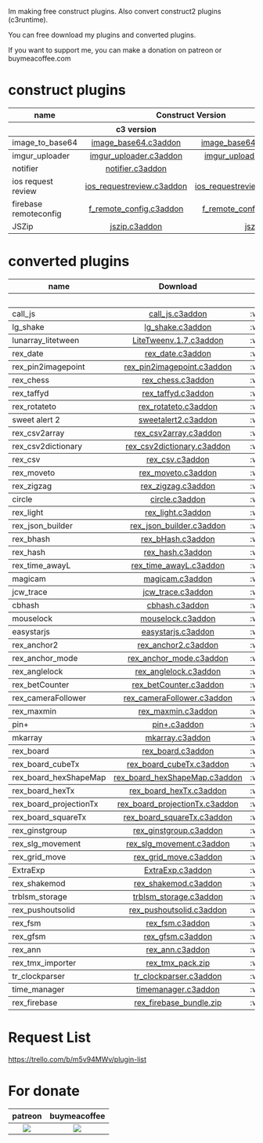 Im making free construct plugins.
Also convert construct2 plugins (c3runtime).

You can free download my plugins and converted plugins.

If you want to support me, you can make a donation on patreon or buymeacoffee.com

# construct plugins
<table>
<thead>
<tr>
<th>name</th>
<th style="text-align:center" colspan="2">Construct Version</th>
  <th style="text-align:right" colspan="3">C3 version runtime</th>
</tr>
<tr>
<th></th>
<th style="text-align:center">c3 version</th>
<th style="text-align:right">c2 version</th>
  <th style="text-align:right">c3runtime</th>
  <th style="text-align:right">c2runtime</th>
</tr>
</thead>
<tbody>

<td style="text-align:center">image_to_base64</td>
<td style="text-align:center"><a href="https://github.com/erenertugrul/construct-plugins/raw/master/plugins/image_to_base64/c3/dist/image_base64_v1.2.c3addon">image_base64.c3addon</a></td>
<td style="text-align:center"><a href="https://github.com/erenertugrul/construct-plugins/raw/master/plugins/image_to_base64/c2/dist/image_base64_v1.2.c2addon">image_base64.c2addon</a></td>
<td style="text-align:center"> <center>:white_check_mark:</center></td>
<td style="text-align:right">:white_check_mark:</td>
</tr>
</tbody>
<tbody>
<tr>
<td>imgur_uploader</td>
<td style="text-align:center"><a href="https://github.com/erenertugrul/construct-plugins/raw/master/plugins/imgur_uploader/c3/dist/imgur_uploader_v1.2.c3addon">imgur_uploader.c3addon</a></td>
<td style="text-align:right"><a href="https://github.com/erenertugrul/construct-plugins/raw/master/plugins/imgur_uploader/c2/dist/imgur_uploader_v1.1.c2addon">imgur_uploader.c2addon</a></td>
<td style="text-align:center"> <center>:white_check_mark:</center></td>
<td style="text-align:right">:white_check_mark:</td>
</tr>
<tr>
<td>notifier</td>
<td style="text-align:center"><a href="https://github.com/erenertugrul/construct-plugins/raw/master/plugins/notifier/c3/dist/notifier_v1.2.c3addon">notifier.c3addon</a></td>
<td style="text-align:right">:soon:</td>
<td style="text-align:center"> <center>:white_check_mark:</center></td>
<td style="text-align:right">:white_check_mark:</td>
</tr>
<tr>
<td>ios request review</td>
<td style="text-align:center"><a href="https://github.com/erenertugrul/construct-plugins/raw/master/plugins/ios_requestreview/c3/dist/ios_requestreview.c3addon">ios_requestreview.c3addon</a></td>
<td style="text-align:right"><a href="https://github.com/erenertugrul/construct-plugins/raw/master/plugins/ios_requestreview/c2/dist/ios_requestreview.c2addon">ios_requestreview.c2addon</a></td>
<td style="text-align:center"> <center>:white_check_mark:</center></td>
<td style="text-align:right">:white_check_mark:</td>
</tr>
<tr>
<td>firebase remoteconfig</td>
<td style="text-align:center"><a href="https://github.com/erenertugrul/construct-plugins/raw/master/plugins/firebase_remote_config/c3/dist/firebase_remote_config.c3addon">f_remote_config.c3addon</a></td>
<td style="text-align:right"><a href="https://github.com/erenertugrul/construct-plugins/raw/master/plugins/firebase_remote_config/c2/dist/firebase_remote_config.c2addon">f_remote_config.c2addon</a></td>
<td style="text-align:center"> <center>:white_check_mark:</center></td>
<td style="text-align:right">:white_check_mark:</td>
</tr>
<tr>
<td>JSZip</td>
<td style="text-align:center"><a href="https://github.com/erenertugrul/construct-plugins/raw/master/plugins/jszip/c3/dist/jszip_v1.c3addon">jszip.c3addon</a></td>
<td style="text-align:right"><a href="https://github.com/erenertugrul/construct-plugins/raw/master/plugins/jszip/c2/dist/jszip_v1.c2addon">jszip.c2addon</a></td>
<td style="text-align:center"> <center>:white_check_mark:</center></td>
<td style="text-align:right">:white_check_mark:</td>
</tr>
</tbody>
</table>

# converted plugins

<table>
<thead>
<tr>
<th>name</th>
<th style="text-align:center" colspan="2">Download</th>
  <th style="text-align:right" colspan="3">C3 version runtime</th>
</tr>
<tr>
<th></th>
<th colspan="2"></th>

  <th style="text-align:right">c3runtime</th>
  <th style="text-align:right">c2runtime</th>
</tr>
</thead>
<tbody>

<td>call_js</td>
<td style="text-align:center"colspan="2" ><a href="https://github.com/erenertugrul/construct-plugins/raw/master/ported_plugins/plugins/call_js/dist/call_js.c3addon">call_js.c3addon</a></td>

<td style="text-align:center"> <center>:white_check_mark:</center></td>
<td style="text-align:right">:white_check_mark:</td>
</tr>
</tbody>
<tbody>
<tr>

<td>lg_shake</td>
<td style="text-align:center"colspan="2" ><a href="https://github.com/erenertugrul/construct-plugins/raw/master/ported_plugins/behaviors/lg_shake/c3/dist/lg_shake.c3addon">lg_shake.c3addon</a></td>

<td style="text-align:center"> <center>:white_check_mark:</center></td>
<td style="text-align:right">:white_check_mark:</td>
</tr>
</tbody>
<tbody>
<tr>
<td>lunarray_litetween</td>
<td style="text-align:center"colspan="2" ><a href="https://github.com/erenertugrul/construct-plugins/raw/master/ported_plugins/behaviors/lunarray_litetween/dist/LiteTween%20v.1.7_c3runtime.c3addon">LiteTweenv.1.7.c3addon</a></td>

<td style="text-align:center"> <center>:white_check_mark:</center></td>
<td style="text-align:right">:white_check_mark:</td>
</tr>
</tbody>
<tbody>
<tr>
  <td>rex_date</td>
<td style="text-align:center"colspan="2" ><a href="https://github.com/erenertugrul/construct-plugins/raw/master/ported_plugins/plugins/rex_date/dist/rex_date.c3addon">rex_date.c3addon</a></td>

<td style="text-align:center"> <center>:white_check_mark:</center></td>
<td style="text-align:right">:white_check_mark:</td>
</tr>
</tbody>
<tbody>
<tr>
  <td>rex_pin2imagepoint</td>
<td style="text-align:center"colspan="2" ><a href="https://github.com/erenertugrul/construct-plugins/raw/master/ported_plugins/behaviors/rex_pin2imagepoint/dist/rex_pin2imagepoint.c3addon">rex_pin2imagepoint.c3addon</a>
</td>

<td style="text-align:center"> <center>:white_check_mark:</center></td>
<td style="text-align:right">:white_check_mark:</td>
</tr>
</tbody>
<tbody>
  <tbody>
<tr>
  <td>rex_chess</td>
<td style="text-align:center"colspan="2" ><a href="https://github.com/erenertugrul/construct-plugins/raw/master/ported_plugins/behaviors/rex_chess/dist/rex_chess.c3addon">rex_chess.c3addon</a>
</td>

<td style="text-align:center"> <center>:white_check_mark:</center></td>
<td style="text-align:right">:white_check_mark:</td>
</tr>
</tbody>
<tbody>
<tr>
  <td>rex_taffyd</td>
<td style="text-align:center"colspan="2" ><a href="https://github.com/erenertugrul/construct-plugins/raw/master/ported_plugins/plugins/rex_taffyd/dist/rex_taffyd.c3addon">rex_taffyd.c3addon</a>
</td>

<td style="text-align:center"> <center>:white_check_mark:</center></td>
<td style="text-align:right">:white_check_mark:</td>
</tr>
</tbody>
<tbody>
<tr>
  <td>rex_rotateto</td>
<td style="text-align:center"colspan="2" ><a href="https://github.com/erenertugrul/construct-plugins/raw/master/ported_plugins/behaviors/rex_rotateto/dist/rex_rotateto.c3addon">rex_rotateto.c3addon</a>
</td>

<td style="text-align:center"> <center>:white_check_mark:</center></td>
<td style="text-align:right">:white_check_mark:</td>
</tr>
</tbody>
<tbody>
<tr>
  <td>sweet alert 2</td>
<td style="text-align:center"colspan="2" ><a href="https://github.com/erenertugrul/construct-plugins/raw/master/ported_plugins/plugins/sweet%20alert%202/dist/sweetalert2.c3addon">sweetalert2.c3addon</a>
</td>

<td style="text-align:center"> <center>:white_check_mark:</center></td>
<td style="text-align:right">:white_check_mark:</td>
</tr>
</tbody>
<tbody>
<tr>
  <td>rex_csv2array</td>
<td style="text-align:center"colspan="2" ><a href="https://github.com/erenertugrul/construct-plugins/raw/master/ported_plugins/plugins/rex_csv2array/dist/rex_csv2array.c3addon">rex_csv2array.c3addon</a>
</td>

<td style="text-align:center"> <center>:white_check_mark:</center></td>
<td style="text-align:right">:white_check_mark:</td>
</tr>
</tbody>
<tbody>
<tr>
  <td>rex_csv2dictionary</td>
<td style="text-align:center"colspan="2" ><a href="https://github.com/erenertugrul/construct-plugins/raw/master/ported_plugins/plugins/rex_csv2dictionary/dist/rex_csv2dictionary.c3addon">rex_csv2dictionary.c3addon</a>
</td>

<td style="text-align:center"> <center>:white_check_mark:</center></td>
<td style="text-align:right">:white_check_mark:</td>
</tr>
</tbody>
<tbody>
<tr>
  <td>rex_csv</td>
<td style="text-align:center"colspan="2" ><a href="https://github.com/erenertugrul/construct-plugins/raw/master/ported_plugins/plugins/rex_csv/dist/rex_csv.c3addon">rex_csv.c3addon</a>
</td>

<td style="text-align:center"> <center>:white_check_mark:</center></td>
<td style="text-align:right">:white_check_mark:</td>
</tr>
</tbody>
<tbody>
<tr>
  <td>rex_moveto</td>
<td style="text-align:center"colspan="2" ><a href="https://github.com/erenertugrul/construct-plugins/raw/master/ported_plugins/behaviors/rex_moveto/dist/rex_moveto.c3addon">rex_moveto.c3addon</a>
</td>

<td style="text-align:center"> <center>:white_check_mark:</center></td>
<td style="text-align:right">:white_check_mark:</td>
</tr>
</tbody>
<tbody>
<tr>
  <td>rex_zigzag</td>
<td style="text-align:center"colspan="2" ><a href="https://github.com/erenertugrul/construct-plugins/raw/master/ported_plugins/behaviors/rex_zigzag/dist/rex_zigzag.c3addon">rex_zigzag.c3addon</a>
</td>

<td style="text-align:center"> <center>:white_check_mark:</center></td>
<td style="text-align:right">:white_check_mark:</td>
</tr>
</tbody>
<tbody>
<tr>
  <td>circle</td>
<td style="text-align:center"colspan="2" ><a href="https://github.com/erenertugrul/construct-plugins/raw/master/ported_plugins/behaviors/circle/dist/circle.c3addon">circle.c3addon</a>
</td>

<td style="text-align:center"> <center>:white_check_mark:</center></td>
<td style="text-align:right">:white_check_mark:</td>
</tr>
</tbody>
<tbody>
<tr>
  <td>rex_light</td>
<td style="text-align:center"colspan="2" ><a href="https://github.com/erenertugrul/construct-plugins/raw/master/ported_plugins/behaviors/rex_light/dist/rex_light.c3addon">rex_light.c3addon</a>
</td>

<td style="text-align:center"> <center>:white_check_mark:</center></td>
<td style="text-align:right">:white_check_mark:</td>
</tr>
</tbody>
<tbody>
<tr>
  <td>rex_json_builder</td>
<td style="text-align:center"colspan="2" ><a href="https://github.com/erenertugrul/construct-plugins/raw/master/ported_plugins/plugins/rex_json_builder/dist/rex_json_builder.c3addon">rex_json_builder.c3addon</a>
</td>

<td style="text-align:center"> <center>:white_check_mark:</center></td>
<td style="text-align:right">:white_check_mark:</td>
</tr>
</tbody>
<tbody>
<tr>
  <td>rex_bhash</td>
<td style="text-align:center"colspan="2" ><a href="https://github.com/erenertugrul/construct-plugins/raw/master/ported_plugins/behaviors/rex_bhash/dist/rex_bHash.c3addon">rex_bHash.c3addon</a>
</td>

<td style="text-align:center"> <center>:white_check_mark:</center></td>
<td style="text-align:right">:white_check_mark:</td>
</tr>
</tbody>
<tbody>
<tr>
  <td>rex_hash</td>
<td style="text-align:center"colspan="2" ><a href="https://github.com/erenertugrul/construct-plugins/raw/master/ported_plugins/plugins/rex_hash/dist/rex_hash.c3addon">rex_hash.c3addon</a>
</td>

<td style="text-align:center"> <center>:white_check_mark:</center></td>
<td style="text-align:right">:white_check_mark:</td>
</tr>
</tbody>
<tbody>
<tr>
  <td>rex_time_awayL</td>
<td style="text-align:center"colspan="2" ><a href="https://github.com/erenertugrul/construct-plugins/raw/master/ported_plugins/plugins/rex_time_awayL/dist/rex_time_awayL.c3addon">rex_time_awayL.c3addon</a>
</td>

<td style="text-align:center"> <center>:white_check_mark:</center></td>
<td style="text-align:right">:white_check_mark:</td>
</tr>
</tbody>
<tbody>
<tr>
  <td>magicam</td>
<td style="text-align:center"colspan="2" ><a href="https://github.com/erenertugrul/construct-plugins/raw/master/ported_plugins/plugins/magicam/dist/magicam.c3addon">magicam.c3addon</a>
</td>

<td style="text-align:center"> <center>:white_check_mark:</center></td>
<td style="text-align:right">:white_check_mark:</td>
</tr>
</tbody>
<tbody>
<tr>
  <td>jcw_trace</td>
<td style="text-align:center"colspan="2" ><a href="https://github.com/erenertugrul/construct-plugins/raw/master/ported_plugins/plugins/jcw_trace/dist/jcw_trace.c3addon">jcw_trace.c3addon</a>
</td>

<td style="text-align:center"> <center>:white_check_mark:</center></td>
<td style="text-align:right">:white_check_mark:</td>
</tr>
</tbody>
<tbody>
<tr>
<td>cbhash</td>
<td style="text-align:center"colspan="2" ><a href="https://github.com/erenertugrul/construct-plugins/raw/master/ported_plugins/plugins/cbhash/dist/cbhash_release_r70_1.0.c3addon">cbhash.c3addon</a>
</td>

<td style="text-align:center"> <center>:white_check_mark:</center></td>
<td style="text-align:right">:white_check_mark:</td>
</tr>
</tbody>
<tbody>
<tr>
<td>mouselock</td>
<td style="text-align:center"colspan="2" ><a href="https://github.com/erenertugrul/construct-plugins/raw/master/ported_plugins/plugins/mouselock/dist/mouselock.c3addon">mouselock.c3addon</a>
</td>

<td style="text-align:center"> <center>:white_check_mark:</center></td>
<td style="text-align:right">:white_check_mark:</td>
</tr>
</tbody>
<tbody>
<tr>

<td>easystarjs</td>
<td style="text-align:center"colspan="2" ><a href="https://github.com/erenertugrul/construct-plugins/raw/master/ported_plugins/behaviors/easystarjs/dist/easystartilemap_1_04.c3addon">easystarjs.c3addon</a></td>

<td style="text-align:center"> <center>:white_check_mark:</center></td>
<td style="text-align:right">:white_check_mark:</td>
</tr>
</tbody>
<tbody>
<tr>
  <td>rex_anchor2</td>
<td style="text-align:center"colspan="2" ><a href="https://github.com/erenertugrul/construct-plugins/raw/master/ported_plugins/behaviors/rex_anchor2/dist/rex_anchor2.c3addon">rex_anchor2.c3addon</a>
</td>

<td style="text-align:center"> <center>:white_check_mark:</center></td>
<td style="text-align:right">:white_check_mark:</td>
</tr>
</tbody>
<tbody>
<tr>
  <td>rex_anchor_mode</td>
<td style="text-align:center"colspan="2" ><a href="https://github.com/erenertugrul/construct-plugins/raw/master/ported_plugins/behaviors/rex_anchor_mode/dist/rex_anchor_mode.c3addon">rex_anchor_mode.c3addon</a>
</td>

<td style="text-align:center"> <center>:white_check_mark:</center></td>
<td style="text-align:right">:white_check_mark:</td>
</tr>
</tbody>
<tbody>
<tr>
  <td>rex_anglelock</td>
<td style="text-align:center"colspan="2" ><a href="https://github.com/erenertugrul/construct-plugins/raw/master/ported_plugins/behaviors/rex_anglelock/dist/rex_anglelock.c3addon">rex_anglelock.c3addon</a>
</td>

<td style="text-align:center"> <center>:white_check_mark:</center></td>
<td style="text-align:right">:white_check_mark:</td>
</tr>
</tbody>
<tbody>
<tr>
  <td>rex_betCounter</td>
<td style="text-align:center"colspan="2" ><a href="https://github.com/erenertugrul/construct-plugins/raw/master/ported_plugins/behaviors/rex_betCounter/dist/rex_betCounter.c3addon">rex_betCounter.c3addon</a>
</td>

<td style="text-align:center"> <center>:white_check_mark:</center></td>
<td style="text-align:right">:white_check_mark:</td>
</tr>
</tbody>
<tbody>
<tr>
  <td>rex_cameraFollower</td>
<td style="text-align:center"colspan="2" ><a href="https://github.com/erenertugrul/construct-plugins/raw/master/ported_plugins/behaviors/rex_cameraFollower/dist/rex_camerafollower.c3addon">rex_cameraFollower.c3addon</a>
</td>

<td style="text-align:center"> <center>:white_check_mark:</center></td>
<td style="text-align:right">:white_check_mark:</td>
</tr>
</tbody>
<tbody>
<tr>
  <td>rex_maxmin</td>
<td style="text-align:center"colspan="2" ><a href="https://github.com/erenertugrul/construct-plugins/raw/master/ported_plugins/behaviors/rex_maxmin/dist/rex_maxmin.c3addon">rex_maxmin.c3addon</a>
</td>

<td style="text-align:center"> <center>:white_check_mark:</center></td>
<td style="text-align:right">:white_check_mark:</td>
</tr>
</tbody>
<tbody>
<tr>

<td>pin+</td>
<td style="text-align:center"colspan="2" ><a href="https://github.com/erenertugrul/construct-plugins/raw/master/ported_plugins/behaviors/pin_plus/dist/pin+.c3addon">pin+.c3addon</a></td>

<td style="text-align:center"> <center>:white_check_mark:</center></td>
<td style="text-align:right">:white_check_mark:</td>
</tr>
</tbody>
<tbody>
<tr>
  <td>mkarray</td>
<td style="text-align:center"colspan="2" ><a href="https://github.com/erenertugrul/construct-plugins/raw/master/ported_plugins/plugins/mkarray/dist/mkarray.c3addon">mkarray.c3addon</a>
</td>

<td style="text-align:center"> <center>:white_check_mark:</center></td>
<td style="text-align:right">:white_check_mark:</td>
</tr>
</tbody>
<tbody>
<tr>
  <td>rex_board</td>
<td style="text-align:center"colspan="2" ><a href="https://github.com/erenertugrul/construct-plugins/raw/master/ported_plugins/plugins/rex_board_pack/rex_board/dist/rex_board.c3addon">rex_board.c3addon</a>
</td>

<td style="text-align:center"> <center>:white_check_mark:</center></td>
<td style="text-align:right">:white_check_mark:</td>
</tr>
<tbody>
<tr>
  <td>rex_board_cubeTx</td>
<td style="text-align:center"colspan="2" ><a href="https://github.com/erenertugrul/construct-plugins/raw/master/ported_plugins/plugins/rex_board_pack/rex_board_cubeTx/dist/rex_board_cubeTx.c3addon">rex_board_cubeTx.c3addon</a>
</td>

<td style="text-align:center"> <center>:white_check_mark:</center></td>
<td style="text-align:right">:white_check_mark:</td>
</tr>
<tbody>
<tr>
  <td>rex_board_hexShapeMap</td>
<td style="text-align:center"colspan="2" ><a href="https://github.com/erenertugrul/construct-plugins/raw/master/ported_plugins/plugins/rex_board_pack/rex_board_hexShapeMap/dist/rex_board_hexShapeMap.c3addon">rex_board_hexShapeMap.c3addon</a>
</td>

<td style="text-align:center"> <center>:white_check_mark:</center></td>
<td style="text-align:right">:white_check_mark:</td>
</tr>
<tbody>
<tr>
  <td>rex_board_hexTx</td>
<td style="text-align:center"colspan="2" ><a href="https://github.com/erenertugrul/construct-plugins/raw/master/ported_plugins/plugins/rex_board_pack/rex_board_hexTx/dist/rex_board_hexTx.c3addon">rex_board_hexTx.c3addon</a>
</td>

<td style="text-align:center"> <center>:white_check_mark:</center></td>
<td style="text-align:right">:white_check_mark:</td>
</tr>
<tbody>
<tr>
  <td>rex_board_projectionTx</td>
<td style="text-align:center"colspan="2" ><a href="https://github.com/erenertugrul/construct-plugins/raw/master/ported_plugins/plugins/rex_board_pack/rex_board_projectionTx/dist/rex_board_projectionTx.c3addon">rex_board_projectionTx.c3addon</a>
</td>

<td style="text-align:center"> <center>:white_check_mark:</center></td>
<td style="text-align:right">:white_check_mark:</td>
</tr>
<tbody>
<tr>
  <td>rex_board_squareTx</td>
<td style="text-align:center"colspan="2" ><a href="https://github.com/erenertugrul/construct-plugins/raw/master/ported_plugins/plugins/rex_board_pack/rex_board_squareTx/dist/rex_board_squareTx.c3addon">rex_board_squareTx.c3addon</a>
</td>

<td style="text-align:center"> <center>:white_check_mark:</center></td>
<td style="text-align:right">:white_check_mark:</td>
</tr>
<tbody>
<tr>
  <td>rex_ginstgroup</td>
<td style="text-align:center"colspan="2" ><a href="https://github.com/erenertugrul/construct-plugins/raw/master/ported_plugins/plugins/rex_ginstgroup/dist/rex_ginstgroup.c3addon">rex_ginstgroup.c3addon</a>
</td>

<td style="text-align:center"> <center>:white_check_mark:</center></td>
<td style="text-align:right">:white_check_mark:</td>
</tr>
</tbody>
<tbody>
<tr>
  <td>rex_slg_movement</td>
<td style="text-align:center"colspan="2" ><a href="https://github.com/erenertugrul/construct-plugins/raw/master/ported_plugins/plugins/rex_slg_movement/dist/rex_slg_movement.c3addon">rex_slg_movement.c3addon</a>
</td>

<td style="text-align:center"> <center>:white_check_mark:</center></td>
<td style="text-align:right">:white_check_mark:</td>
</tr>
</tbody>
<tbody>
<tr>
  <td>rex_grid_move</td>
<td style="text-align:center"colspan="2" ><a href="https://github.com/erenertugrul/construct-plugins/raw/master/ported_plugins/behaviors/rex_grid_move/dist/rex_grid_move.c3addon">rex_grid_move.c3addon</a>
</td>

<td style="text-align:center"> <center>:white_check_mark:</center></td>
<td style="text-align:right">:white_check_mark:</td>
</tr>
</tbody>
<tbody>
<tr>
  <td>ExtraExp</td>
<td style="text-align:center"colspan="2" ><a href="https://github.com/erenertugrul/construct-plugins/raw/master/ported_plugins/plugins/ExtraExp/dist/ExtraExp.c3addon">ExtraExp.c3addon</a>
</td>

<td style="text-align:center"> <center>:white_check_mark:</center></td>
<td style="text-align:right">:white_check_mark:</td>
</tr>
</tbody>
<tbody>
<tr>
  <td>rex_shakemod</td>
<td style="text-align:center"colspan="2" ><a href="https://github.com/erenertugrul/construct-plugins/raw/master/ported_plugins/behaviors/rex_shakemod/dist/rex_shakemod.c3addon">rex_shakemod.c3addon</a>
</td>

<td style="text-align:center"> <center>:white_check_mark:</center></td>
<td style="text-align:right">:white_check_mark:</td>
</tr>
</tbody>
<tbody>
<tr>
  <td>trblsm_storage</td>
<td style="text-align:center"colspan="2" ><a href="https://github.com/erenertugrul/construct-plugins/raw/master/ported_plugins/plugins/trblsm_storage/dist/TRBLSM_storage.c3addon">trblsm_storage.c3addon</a>
</td>

<td style="text-align:center"> <center>:white_check_mark:</center></td>
<td style="text-align:right">:white_check_mark:</td>
</tr>
</tbody>
<tbody>
<tr>
  <td>rex_pushoutsolid</td>
<td style="text-align:center"colspan="2" ><a href="https://github.com/erenertugrul/construct-plugins/raw/master/ported_plugins/behaviors/rex_pushoutsolid/dist/rex_pushoutsolid.c3addon">rex_pushoutsolid.c3addon</a>
</td>

<td style="text-align:center"> <center>:white_check_mark:</center></td>
<td style="text-align:right">:white_check_mark:</td>
</tr>
</tbody>
<tbody>
<tr>
  <td>rex_fsm</td>
<td style="text-align:center"colspan="2" ><a href="https://github.com/erenertugrul/construct-plugins/raw/master/ported_plugins/behaviors/rex_fsm/dist/rex_fsm.c3addon">rex_fsm.c3addon</a>
</td>

<td style="text-align:center"> <center>:white_check_mark:</center></td>
<td style="text-align:right">:white_check_mark:</td>
</tr>
</tbody>
<tbody>
<tr>
  <td>rex_gfsm</td>
<td style="text-align:center"colspan="2" ><a href="https://github.com/erenertugrul/construct-plugins/raw/master/ported_plugins/plugins/rex_gfsm/dist/rex_gfsm.c3addon">rex_gfsm.c3addon</a>
</td>

<td style="text-align:center"> <center>:white_check_mark:</center></td>
<td style="text-align:right">:white_check_mark:</td>
</tr>
</tbody>
<tbody>
<tr>
  <td>rex_ann</td>
<td style="text-align:center"colspan="2" ><a href="https://github.com/erenertugrul/construct-plugins/raw/master/ported_plugins/plugins/rex_ann/dist/rex_ann.c3addon">rex_ann.c3addon</a>
</td>

<td style="text-align:center"> <center>:white_check_mark:</center></td>
<td style="text-align:right">:white_check_mark:</td>
</tr>
</tbody>
<tbody>
<tr>
  <td>rex_tmx_importer</td>
<td style="text-align:center"colspan="2" ><a href="https://github.com/erenertugrul/construct-plugins/raw/master/ported_plugins/plugins/rex_tmx/rex_tmx_pack.zip">rex_tmx_pack.zip</a>
</td>

<td style="text-align:center"> <center>:white_check_mark:</center></td>
<td style="text-align:right">:white_check_mark:</td>
</tr>
</tbody>
<tbody>
<tr>
  <td>tr_clockparser</td>
<td style="text-align:center"colspan="2" ><a href="https://github.com/erenertugrul/construct-plugins/raw/master/ported_plugins/plugins/tr_clockparser/dist/tr_clockparser.c3addon">tr_clockparser.c3addon</a>
</td>

<td style="text-align:center"> <center>:white_check_mark:</center></td>
<td style="text-align:right">:white_check_mark:</td>
</tr>
</tbody>
<tbody>
<tbody>
<tr>
  <td>time_manager</td>
<td style="text-align:center"colspan="2" ><a href="https://github.com/erenertugrul/construct-plugins/raw/master/ported_plugins/plugins/time_manager/dist/timemanager.c3addon">timemanager.c3addon</a>
</td>

<td style="text-align:center"> <center>:white_check_mark:</center></td>
<td style="text-align:right">:white_check_mark:</td>
</tr>
</tbody>
<tr>
  <td>rex_firebase</td>
<td style="text-align:center"colspan="2" ><a href="https://github.com/erenertugrul/construct-plugins/releases/download/rex_firebase/rex_firebase_pack.zip">rex_firebase_bundle.zip</a>
</td>

<td style="text-align:center"> <center>:white_check_mark:</center></td>
<td style="text-align:right">:white_check_mark:</td>
</tr>
</tbody>
<!---
<tbody>
<tr>
  <td>rex_time_awayL</td>
<td style="text-align:center"colspan="2" ><a href="https://github.com/erenertugrul/construct-plugins/raw/master/ported_plugins/plugins/rex_time_awayL/dist/rex_time_awayL.c3addon">rex_time_awayL.c3addon</a>
</td>

<td style="text-align:center"> <center>:white_check_mark:</center></td>
<td style="text-align:right">:white_check_mark:</td>
</tr>
</tbody>
<tbody>
<tr>
  <td>simple_qr_scanner</td>
<td style="text-align:center"colspan="2" ><a href="https://github.com/erenertugrul/construct-plugins/raw/master/ported_plugins/plugins/simple_qr_scanner/dist/simpleqrscanner.c3addon">simpleqrscanner.c3addon</a>
</td>

<td style="text-align:center"> <center>:white_check_mark:</center></td>
<td style="text-align:right">:white_check_mark:</td>
</tr>
</tbody>
-->
</table>

# Request List
https://trello.com/b/m5v94MWv/plugin-list

# For donate
<table>
<thead>
<tr>
<th>patreon</th>
<th>buymeacoffee</th>
</tr>

</thead>
<tbody>

<td style="text-align:center"><a href="https://www.patreon.com/oyun" target="_blank"><img src="https://i.imgur.com/mpU6Ee3.png"></img></a></td>
<td style="text-align:center"><a href="https://www.buymeacoffee.com/eren" target="_blank"><img src="https://i.imgur.com/pjkMdHU.png"></img></a></td>

</tr>
</tbody>
</table>


